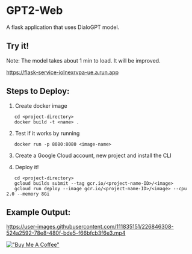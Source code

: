 # GPT2-Web
A flask application that uses DialoGPT model.

## Try it!
Note: The model takes about 1 min to load. It will be improved.

https://flask-service-iolnexrvpa-ue.a.run.app

## Steps to Deploy:
1) Create docker image
``` command
   cd <project-directory>
   docker build -t <name> .
```
2) Test if it works by running
``` command
   docker run -p 8080:8080 <image-name>
```
3) Create a Google Cloud account, new project and install the CLI

4) Deploy it!
``` command
   cd <project-directory>
   gcloud builds submit --tag gcr.io/<project-name-ID>/<image>
   gcloud run deploy --image gcr.io/<project-name-ID>/<image> --cpu 2.0 --memory 8Gi
```
## Example Output:

https://user-images.githubusercontent.com/111835151/226846308-524a2592-78e8-480f-bde5-f66bfcb3f6e3.mp4

[!["Buy Me A Coffee"](https://www.buymeacoffee.com/assets/img/custom_images/orange_img.png)](https://www.buymeacoffee.com/bertandogancay)

